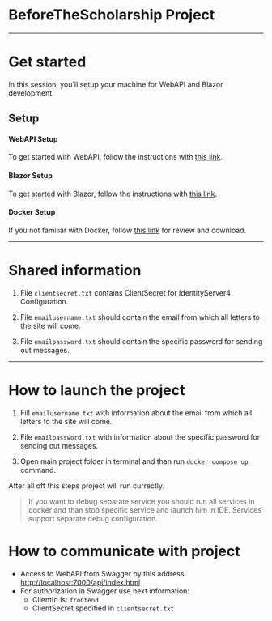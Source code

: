 # BeforeTheScholarship Project
---
# Get started

In this session, you'll setup your machine for WebAPI and Blazor development.

## Setup

#### WebAPI Setup
To get started with WebAPI, follow the instructions with [this link](https://learn.microsoft.com/en-us/aspnet/core/tutorials/first-web-api?view=aspnetcore-7.0&tabs=visual-studio).

#### Blazor Setup
To get started with Blazor, follow the instructions with [this link](https://aka.ms/blazor-getting-started).

#### Docker Setup
If you not familiar with Docker, follow [this link](https://docs.docker.com/get-docker/) for review and download.

---

# Shared information 

1. File ```clientsecret.txt``` contains ClientSecret for IdentityServer4 Configuration.

2. File ```emailusername.txt``` should contain the email from which all letters to the site will come.

3. File ```emailpassword.txt``` should contain the specific password for sending out messages.

---
# How to launch the project

1. Fill ```emailusername.txt``` with information about the email from which all letters to the site will come.

2. File ```emailpassword.txt``` with information about the specific password for sending out messages.

3. Open main project folder in terminal and than run ```docker-compose up``` command.

After all off this steps project will run currectly.

> If you want to debug separate service you should run all services in docker and than stop specific service and launch him in IDE. Services support separate debug configuration.

# How to communicate with project

* Access to WebAPI from Swagger by this address [http://localhost:7000/api/index.html](http://localhost:7000/api/index.html)
* For authorization in Swagger use next information:  
    * ClientId is: ```frontend```
    * ClientSecret specified in ```clientsecret.txt```
